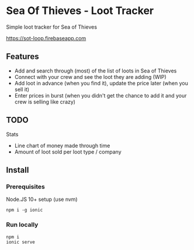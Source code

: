 # Sea Of Thieves - Loot Tracker

Simple loot tracker for Sea of Thieves

https://sot-loop.firebaseapp.com

## Features
- Add and search through (most) of the list of loots in Sea of Thieves
- Connect with your crew and see the loot they are adding (WIP)
- Add loot in advance (when you find it), update the price later (when you sell it)
- Enter prices in burst (when you didn't get the chance to add it and your crew is selling like crazy)

## TODO
Stats
- Line chart of money made through time
- Amount of loot sold per loot type / company

## Install
### Prerequisites

Node.JS 10+ setup (use nvm)

```
npm i -g ionic
```

### Run locally
```
npm i
ionic serve
```

